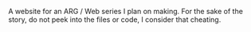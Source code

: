 A website for an ARG / Web series I plan on making. For the sake of the story, do not peek into the files or code, I consider that cheating.
